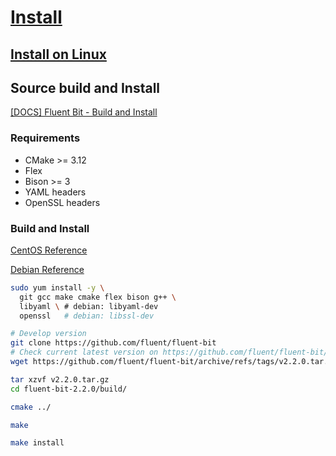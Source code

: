 
# [Install](https://github.com/fluent/fluent-bit-docs/tree/master/installation)

## [Install on Linux](https://github.com/fluent/fluent-bit-docs/tree/master/installation/linux)

## Source build and Install 
[[DOCS] Fluent Bit - Build and Install](https://docs.fluentbit.io/manual/installation/sources/build-and-install)

### Requirements
- CMake >= 3.12
- Flex
- Bison >= 3
- YAML headers
- OpenSSL headers

### Build and Install

[CentOS Reference](https://github.com/fluent/fluent-bit/blob/master/dockerfiles/Dockerfile.centos7)

[Debian Reference](https://github.com/fluent/fluent-bit/blob/master/dockerfiles/Dockerfile)

```bash
sudo yum install -y \
  git gcc make cmake flex bison g++ \
  libyaml \ # debian: libyaml-dev
  openssl   # debian: libssl-dev

# Develop version
git clone https://github.com/fluent/fluent-bit
# Check current latest version on https://github.com/fluent/fluent-bit/releases
wget https://github.com/fluent/fluent-bit/archive/refs/tags/v2.2.0.tar.gz

tar xzvf v2.2.0.tar.gz
cd fluent-bit-2.2.0/build/

cmake ../

make

make install
```

